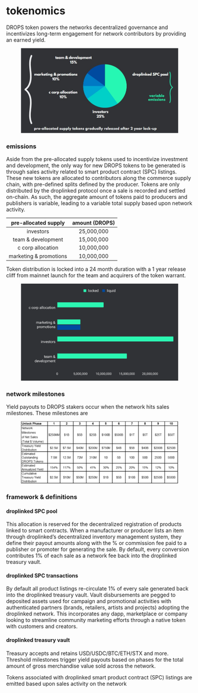 # tokenomics

DROPS token powers the networks decentralized governance and incentivizes long-term engagement for network contributors by providing an earned yield.

<figure><img src=".gitbook/assets/Tokenomics (3).jpg" alt=""><figcaption></figcaption></figure>

### emissions

Aside from the pre-allocated supply tokens used to incentivize investment and development, the only way for new DROPS tokens to be generated is through sales activity related to smart product contract (SPC) listings. These new tokens are allocated to contributors along the commerce supply chain, with pre-defined splits defined by the producer. Tokens are only distributed by the droplinked protocol once a sale is recorded and settled on-chain. As such, the aggregate amount of tokens paid to producers and publishers is variable, leading to a variable total supply based upon network activity.

|  pre-allocated supply  | amount (DROPS) |
| :--------------------: | :------------: |
|        investors       |   25,000,000   |
|   team & development   |   15,000,000   |
|    c corp allocation   |   10,000,000   |
| marketing & promotions |   10,000,000   |

Token distribution is locked into a 24 month duration with a 1 year release cliff from mainnet launch for the team and acquirers of the token warrant.

<figure><img src=".gitbook/assets/chart.svg" alt=""><figcaption></figcaption></figure>

### network milestones

Yield payouts to DROPS stakers occur when the network hits sales milestones. These milestones are&#x20;

<figure><img src=".gitbook/assets/unlock.svg" alt=""><figcaption></figcaption></figure>

###

### framework & definitions

#### droplinked SPC pool

This allocation is reserved for the decentralized registration of products linked to smart contracts. When a manufacturer or producer lists an item through droplinked’s decentralized inventory management system, they define their payout amounts along with the % or commission fee paid to a publisher or promoter for generating the sale. By default, every conversion contributes 1% of each sale as a network fee back into the droplinked treasury vault.

#### droplinked SPC transactions

By default all product listings re-circulate 1% of every sale generated back into the droplinked treasury vault. Vault disbursements are pegged to deposited assets used for campaign and promotional activities with authenticated partners (brands, retailers, artists and projects) adopting the droplinked network. This incorporates any dapp, marketplace or company looking to streamline community marketing efforts through a native token with customers and creators.

#### droplinked treasury vault

Treasury accepts and retains USD/USDC/BTC/ETH/STX and more. Threshold milestones trigger yield payouts based on phases for the total amount of gross merchandise value sold across the network.







Tokens associated with droplinked smart product contract (SPC) listings are emitted based upon sales activity on the network
